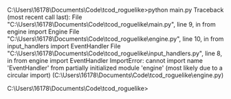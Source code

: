 C:\Users\16178\Documents\Code\tcod_roguelike>python main.py
Traceback (most recent call last):
  File "C:\Users\16178\Documents\Code\tcod_roguelike\main.py", line 9, in <module>
    from engine import Engine
  File "C:\Users\16178\Documents\Code\tcod_roguelike\engine.py", line 10, in <module>
    from input_handlers import EventHandler
  File "C:\Users\16178\Documents\Code\tcod_roguelike\input_handlers.py", line 8, in <module>
    from engine import EventHandler
ImportError: cannot import name 'EventHandler' from partially initialized module 'engine' (most likely due to a circular import) (C:\Users\16178\Documents\Code\tcod_roguelike\engine.py)

C:\Users\16178\Documents\Code\tcod_roguelike>
